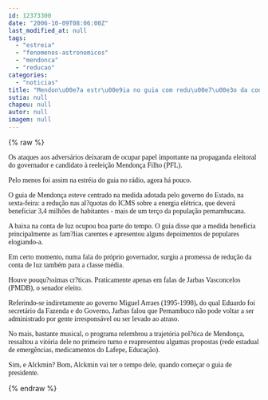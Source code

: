 ```yaml
---
id: 12373300
date: "2006-10-09T08:06:00Z"
last_modified_at: null
tags:
  - "estreia"
  - "fenomenos-astronomicos"
  - "mendonca"
  - "reducao"
categories:
  - "noticias"
title: "Mendon\u00e7a estr\u00e9ia no guia com redu\u00e7\u00e3o da conta de luz e menos ataques"
sutia: null
chapeu: null
autor: null
imagem: null
---
```

{% raw %}
<p><P><FONT face=Verdana>Os ataques aos adversários deixaram de ocupar papel importante na propaganda eleitoral do governador e candidato à reeleição Mendonça Filho (PFL).</FONT></P></p>
<p><P><FONT face=Verdana>Pelo menos foi assim na estréia do guia no rádio, agora há pouco.</FONT></P></p>
<p><P><FONT face=Verdana>O guia de Mendonça esteve centrado na medida adotada pelo governo do Estado, na sexta-feira: a redução nas al?quotas do ICMS sobre a energia elétrica, que deverá beneficiar 3,4 milhões de habitantes - mais de um terço da população pernambucana.</FONT></P></p>
<p><P><FONT face=Verdana>A baixa na conta de luz ocupou boa parte do tempo. O guia disse que a medida beneficia principalmente as fam?lias carentes e apresentou alguns depoimentos de populares elogiando-a.</FONT></P></p>
<p><P><FONT face=Verdana>Em certo momento, numa fala do próprio governador, surgiu a promessa de redução da conta de luz também para a classe média.</FONT></P></p>
<p><P><FONT face=Verdana>Houve pouqu?ssimas cr?ticas. Praticamente apenas em falas de Jarbas Vasconcelos (PMDB), o senador eleito. </FONT></P></p>
<p><P><FONT face=Verdana>Referindo-se indiretamente ao governo Miguel Arraes (1995-1998), do qual Eduardo foi secretário da Fazenda e do Governo, Jarbas falou que Pernambuco não pode voltar a ser administrado por gente irresponsável ou ser levado ao atraso.</FONT></P></p>
<p><P><FONT face=Verdana>No mais, bastante musical, o programa relembrou a trajetória pol?tica de Mendonça, ressaltou a vitória dele no primeiro turno e reapresentou algumas propostas (rede estadual de emergências, medicamentos do Lafepe, Educação).</FONT></P></p>
<p><P><FONT face=Verdana>Sim, e Alckmin? Bom, Alckmin vai ter o tempo dele, quando começar o guia de presidente.</FONT></P> </p>
{% endraw %}